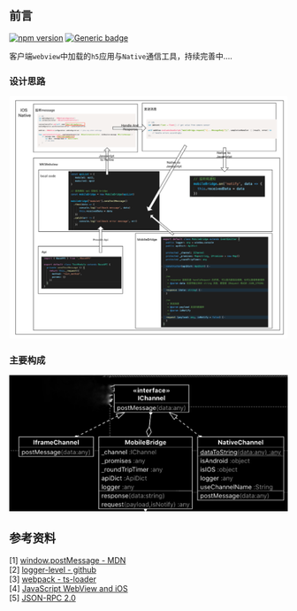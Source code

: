 ## 前言
[![npm version](https://badge.fury.io/js/mobile_bridge_js.svg)](//npmjs.com/package/mobile_bridge_js)    [![Generic badge](https://img.shields.io/badge/github-mobile_bridge_js-<COLOR>.svg)](https://github.com/HXWfromDJTU/mobile_bridge_js)

客户端`webview`中加载的`h5`应用与`Native`通信工具，持续完善中....

### 设计思路
![](/blog_assets/bridge_workflow.png)

### 主要构成
![](/blog_assets/bridge_uml.png)   


<!-- * 通信信道
    * 使用Iframe
    * 使用Native Channel
    * messageHandlers
* 区分一般请求 和 通知
* 请求缓存区，收发制度  
* promise 封装
* 客户端的webview 用于加载sdk,dapp可以方面也加载sdk,则可以实现双方互相监听的效果。
    * 如何区分是来自于 mobile_bridge_sdk的呢？而不是其他sdk呢？
* eventEmitter
* 异常类型的封装、参数错误抛出的异常
   * 错误码设计
   
* otherWindow 要注意，是指被发送消息的窗口 

## 设计模式
* 一发一收    
* 一发多收(发布订阅)     
* 不订阅，也主动推送。(双向都可)

## 图例
* 参考了 `electron`的多窗口、跨进程通信的设计思维    
* 需要补充一个思维导图      

### webapi 
* Iframe 的特性，当下的用途在哪里？如何判断当前页面是否处于Iframe之中
* postMessage
* window.top window.self

## 客户端API
* ios 端 如何进行 messagerHandler 的绑定
* android 如何进行 postMessage的绑定

### 工具
* log-level
 * 一个优秀的sdk，必须要可以保证日志的可追随性
 * 在iOS的控制台下，难以查看到JavaScript的日志，所以我们在 JavaScript 打印日志的时候，也同时向着 iOS 端发送了消息，同步日志
 
### 构建与发布
* cjs、esm、amd 格式
* npmjs托管
* HtmlWebpackPlugin、DefinePlugin 是做什么的？为什么要这么用？

### 测试模块
* dev测试
* 可视化测试页面的搭建

![](/blog_assets/mobile_bridge_playground.png) -->

## 参考资料
[1] [window.postMessage - MDN](https://developer.mozilla.org/zh-CN/docs/Web/API/Window/postMessage)      
[2] [logger-level - github](https://github.com/pimterry/loglevel)    
[3] [webpack - ts-loader](https://webpack.js.org/guides/typescript/)       
[4] [JavaScript WebView and iOS](https://www.vivekkalyan.com/javascript-webview-and-ios)    
[5] [JSON-RPC 2.0](https://www.jsonrpc.org/specification)       
